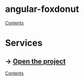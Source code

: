 # angular-foxdonut

[Contents](../README.md#angular-foxdonut)

# Services

## &rarr; [Open the project](https://stackblitz.com/github/foxdonut/angular-foxdonut/tree/services?file=src%2Fapp%2Fservices%2Freactive-form%2Freactive-form.component.ts)

[Contents](../README.md#angular-foxdonut)

